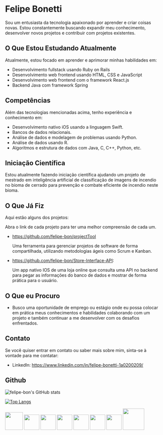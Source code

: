 # Felipe Bonetti

Sou um entusiasta da tecnologia apaixonado por aprender e criar coisas novas. Estou constantemente buscando expandir meu conhecimento, desenvolver novos projetos e contribuir com projetos existentes.

## O Que Estou Estudando Atualmente
Atualmente, estou focado em aprender e aprimorar minhas habilidades em:

- Desenvolvimento fullstack usando Ruby on Rails
- Desenvolvimento web frontend usando HTML, CSS e JavaScript
- Desenvolvimento web frontend com o framework React.js
- Backend Java com framework Spring

## Competências
Além das tecnologias mencionadas acima, tenho experiência e conhecimento em:

- Desenvolvimento nativo iOS usando a linguagem Swift.
- Bancos de dados relacionais.
- Análise de dados e modelagem de problemas usando Python.
- Análise de dados usando R.
- Algoritmos e estrutura de dados com Java, C, C++, Python, etc.

## Iniciação Científica
Estou atualmente fazendo iniciação científica ajudando um projeto de mestrado em inteligência artificial de classificação de imagens de incendio no bioma de cerrado para prevenção e combate eficiente de incendio neste bioma.

## O Que Já Fiz
Aqui estão alguns dos projetos:

Abra o link de cada projeto para ter uma melhor compreensão de cada um.
- https://github.com/felipe-bon/projectTool
  
  Uma ferramenta para gerenciar projetos de software de forma compartilhada, utilizando metodologias ágeis como Scrum e Kanban.
- https://github.com/felipe-bon/Store-Interface-API:

  Um app nativo IOS de uma loja online que consulta uma API no backend para pegar as informações do banco de dados e mostrar de forma prática para o usuário.

## O Que eu Procuro
- Busco uma oportunidade de emprego ou estágio onde eu possa colocar em prática meus conhecimentos e habilidades colaborando com um projeto e também continuar a me desenvolver com os desafios enfrentados.

## Contato
Se você quiser entrar em contato ou saber mais sobre mim, sinta-se à vontade para me contatar:

- LinkedIn: https://www.linkedin.com/in/felipe-bonetti-1a0200209/

## Github

![felipe-bon's GitHub stats](https://github-readme-stats.vercel.app/api?username=felipe-bon&show_icons=true&theme=tokyonight)


[![Top Langs](https://github-readme-stats.vercel.app/api/top-langs/?username=felipe-bon)](https://github.com/felipe-bon/github-readme-stats)

<img src="https://cdn.jsdelivr.net/gh/devicons/devicon@latest/icons/c/c-original.svg" width="58"/> <img src="https://upload.wikimedia.org/wikipedia/commons/thumb/1/18/ISO_C%2B%2B_Logo.svg/1822px-ISO_C%2B%2B_Logo.svg.png" width="50"> <img src="https://seeklogo.com/images/J/java-logo-7F8B35BAB3-seeklogo.com.png" width="50"> <img src="https://cdn.jsdelivr.net/gh/devicons/devicon@latest/icons/ruby/ruby-original-wordmark.svg" width=50> <img src="https://cdn.jsdelivr.net/gh/devicons/devicon@latest/icons/rails/rails-original-wordmark.svg" width=50 /> <img src="https://cdn.jsdelivr.net/gh/devicons/devicon@latest/icons/swift/swift-original.svg" width=50 /> <img src="https://cdn.jsdelivr.net/gh/devicons/devicon@latest/icons/postgresql/postgresql-original-wordmark.svg" width=50/> <img src="https://cdn.jsdelivr.net/gh/devicons/devicon@latest/icons/sqlite/sqlite-original-wordmark.svg" width=70/>


